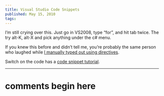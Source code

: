 ```yaml
---
title: Visual Studio Code Snippets
published: May 15, 2010
tags: 
---
```


I’m still crying over this. Just go in VS2008, type “for”, and hit tab twice. The try alt-K, alt-X and pick anything under the c# menu.

If you knew this before and didn’t tell me, you’re probably the same person who laughed while [I manually typed out using directives][using directives].

Switch on the code has a [code snippet tutorial][tutorial].

[using directives]:http://kijanawoodard.com/quickly-creating-using-namespace-directives
[tutorial]:http://www.switchonthecode.com/tutorials/csharp-tutorial-visual-studio-code-snippets

---
# comments begin here

